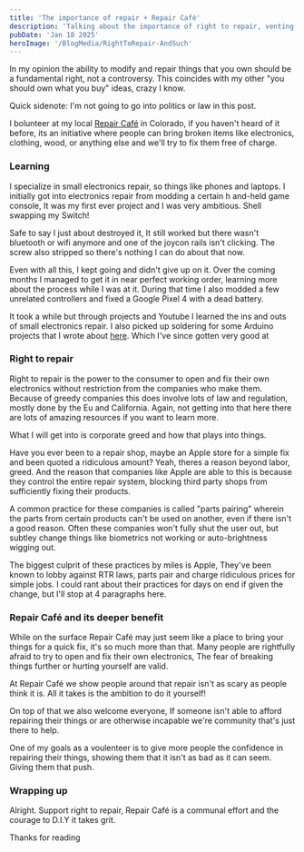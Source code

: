 ```yaml
---
title: 'The importance of repair + Repair Café'
description: 'Talking about the importance of right to repair, venting about Apple and voulenteering at Repair Café'
pubDate: 'Jan 18 2025'
heroImage: '/BlogMedia/RightToRepair-AndSuch'
---
```

In my opinion the ability to modify and repair things that you own should be a fundamental right, not a controversy. This coincides with my other "you should own what you buy" ideas, crazy I know.

Quick sidenote: I'm not going to go into politics or law in this post.

I bolunteer at my local [Repair Café](https://www.repaircafe.org/en/visit/) in Colorado, if you haven't heard of it before, its an initiative where people can bring broken items like electronics, clothing, wood, or anything else and we'll try to fix them free of charge.

### Learning

I specialize in small electronics repair, so things like phones and laptops. I initially got into electronics repair from modding a certain h and-held game console, It was my first ever project and I was very ambitious. Shell swapping my Switch!

Safe to say I just about destroyed it, It still worked but there wasn't bluetooth or wifi anymore and one of the joycon rails isn't clicking. The screw also stripped so there's nothing I can do about that now.

Even with all this, I kept going and didn't give up on it. Over the coming months I managed to get it in near perfect working order, learning more about the process while I was at it. During that time I also modded a few unrelated controllers and fixed a Google Pixel 4 with a dead battery.

It took a while but through projects and Youtube I learned the ins and outs of small electronics repair. I also picked up soldering for some Arduino projects that I wrote about [here](/blog/arduino-and-esp32-projects). Which I've since gotten very good at

### Right to repair

Right to repair is the power to the consumer to open and fix their own electronics without restriction from the companies who make them. Because of greedy companies this does involve lots of law and regulation, mostly done by the Eu and California. Again, not getting into that here there are lots of amazing resources if you want to learn more.

What I will get into is corporate greed and how that plays into things.

Have you ever been to a repair shop, maybe an Apple store for a simple fix and been quoted a ridiculous amount? Yeah, theres a reason beyond labor, greed. And the reason that companies like Apple are able to this is because they control the entire repair system, blocking third party shops from sufficiently fixing their products.

A common practice for these companies is called "parts pairing" wherein the parts from certain products can't be used on another, even if there isn't a good reason. Often these companies won't fully shut the user out, but subtley change things like biometrics not working or auto-brightness wigging out.

The biggest culprit of these practices by miles is Apple, They've been known to lobby against RTR laws, parts pair and charge ridiculous prices for simple jobs. I could rant about their practices for days on end if given the change, but I'll stop at 4 paragraphs here.

### Repair Café and its deeper benefit

While on the surface Repair Café may just seem like a place to bring your things for a quick fix, it's so much more than that. Many people are rightfully afraid to try to open and fix their own electronics, The fear of breaking things further or hurting yourself are valid.

At Repair Café we show people around that repair isn't as scary as people think it is. All it takes is the ambition to do it yourself!

On top of that we also welcome everyone, If someone isn't able to afford repairing their things or are otherwise incapable we're community that's just there to help.

One of my goals as a voulenteer is to give more people the confidence in repairing their things, showing them that it isn't as bad as it can seem. Giving them that push.

### Wrapping up
Alright. Support right to repair, Repair Café is a communal effort and the courage to D.I.Y it takes grit.

Thanks for reading